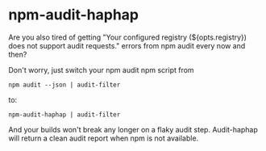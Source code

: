 # npm-audit-haphap

Are you also tired of getting "Your configured registry (${opts.registry}) does not support audit requests."
errors from npm audit every now and then?

Don't worry, just switch your npm audit npm script from

`npm audit --json | audit-filter`

to:

`npm-audit-haphap | audit-filter`

And your builds won't break any longer on a flaky audit step. Audit-haphap will return a clean audit report when npm is
not available.